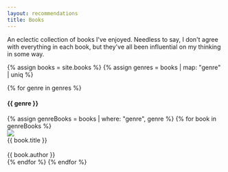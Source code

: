 ```yaml
---
layout: recommendations
title: Books
---
```


An eclectic collection of books I've enjoyed. Needless to say, I don't agree with everything in each book, but they've all been influential on my thinking in some way.  

{% assign books = site.books %}
{% assign genres = books | map: "genre" | uniq %}

<div class='books'>
	{% for genre in genres %}
	<h4 id='{{ genre }}'>{{ genre }}</h4>
		{% assign genreBooks = books | where: "genre", genre %}
		{% for book in genreBooks %}
		<div class='book-rec'>
			<img src="{{ book.im_path | relative_url }}">
			<div class='middle'>
				<div class='title'>{{ book.title }}</div>
				<br>
				<auth>{{ book.author }}</auth>
				<br>
			</div>
		</div>
		{% endfor %}
	{% endfor %}
</div>

